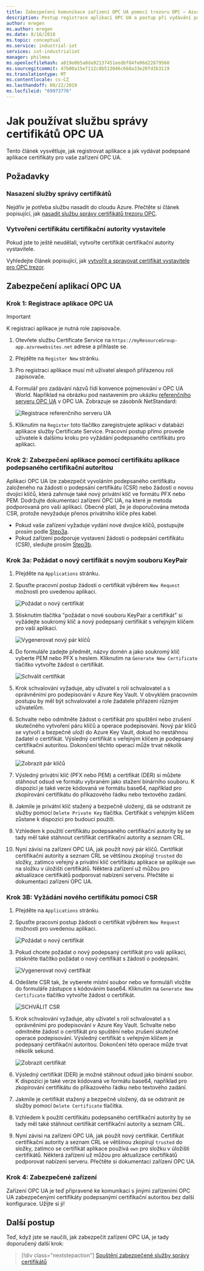 ```yaml
---
title: Zabezpečení komunikace zařízení OPC UA pomocí trezoru OPC – Azure | Microsoft Docs
description: Postup registrace aplikací OPC UA a postup při vydávání podepsaných certifikátů aplikace pro zařízení OPC UA s úložištěm OPC
author: mregen
ms.author: mregen
ms.date: 8/16/2018
ms.topic: conceptual
ms.service: industrial-iot
services: iot-industrialiot
manager: philmea
ms.openlocfilehash: a819e0b5a0da92137451eedbf84fe06d22879568
ms.sourcegitcommit: 47b00a15ef112c8b513046c668a33e20fd3b3119
ms.translationtype: MT
ms.contentlocale: cs-CZ
ms.lasthandoff: 08/22/2019
ms.locfileid: "69973776"
---
```

# <a name="how-to-use-the-opc-ua-certificate-management-service"></a>Jak používat službu správy certifikátů OPC UA

Tento článek vysvětluje, jak registrovat aplikace a jak vydávat podepsané aplikace certifikáty pro vaše zařízení OPC UA.

## <a name="prerequisites"></a>Požadavky

### <a name="deploy-the-certificate-management-service"></a>Nasazení služby správy certifikátů

Nejdřív je potřeba službu nasadit do cloudu Azure.
Přečtěte si článek popisující, jak [nasadit službu správy certifikátů trezoru OPC](howto-opc-vault-deploy.md).

### <a name="create-the-issuer-ca-certificate"></a>Vytvoření certifikátu certifikační autority vystavitele

Pokud jste to ještě neudělali, vytvořte certifikát certifikační autority vystavitele.

Vyhledejte článek popisující, jak [vytvořit a spravovat certifikát vystavitele pro OPC trezor](howto-opc-vault-manage.md).

## <a name="secure-opc-ua-applications"></a>Zabezpečení aplikací OPC UA

### <a name="step-1-register-your-opc-ua-application"></a>Krok 1: Registrace aplikace OPC UA 

> [!IMPORTANT]
> K registraci aplikace je nutná role zapisovače.

1. Otevřete službu Certificate Service na `https://myResourceGroup-app.azurewebsites.net` adrese a přihlaste se.
2. Přejděte na `Register New` stránku.
1. Pro registraci aplikace musí mít uživatel alespoň přiřazenou roli zapisovače.
2. Formulář pro zadávání názvů řídí konvence pojmenování v OPC UA World. Například na obrázku pod nastavením pro ukázku [referenčního serveru OPC UA](https://github.com/OPCFoundation/UA-.NETStandard/tree/master/SampleApplications/Workshop/Reference) v OPC UA. Zobrazuje se zásobník NetStandard:

   ![Registrace referenčního serveru UA](media/howto-opc-vault-secure/reference-server-registration.png "Registrace referenčního serveru UA")

5. Kliknutím na `Register` toto tlačítko zaregistrujete aplikaci v databázi aplikace služby Certificate Service. Pracovní postup přímo provede uživatele k dalšímu kroku pro vyžádání podepsaného certifikátu pro aplikaci.

### <a name="step-2-secure-your-application-with-a-ca-signed-application-certificate"></a>Krok 2: Zabezpečení aplikace pomocí certifikátu aplikace podepsaného certifikační autoritou

Aplikaci OPC UA lze zabezpečit vyvoláním podepsaného certifikátu založeného na žádosti o podepsání certifikátu (CSR) nebo žádostí o novou dvojici klíčů, která zahrnuje také nový privátní klíč ve formátu PFX nebo PEM. Dodržujte dokumentaci zařízení OPC UA, na které je metoda podporovaná pro vaši aplikaci. Obecně platí, že je doporučována metoda CSR, protože nevyžaduje přenos privátního klíče přes kabel.

- Pokud vaše zařízení vyžaduje vydání nové dvojice klíčů, postupujte prosím podle [Step3a](##step-3a-request-a-new-certificate-with-a-new-keypair).
- Pokud zařízení podporuje vystavení žádosti o podepsání certifikátu (CSR), sledujte prosím [Step3b](#step-3b-request-a-new-certificate-with-a-csr).

### <a name="step-3a-request-a-new-certificate-with-a-new-keypair"></a>Krok 3a: Požádat o nový certifikát s novým souboru KeyPair

1. Přejděte na `Applications` stránku.
3. Spusťte pracovní postup žádosti o certifikát výběrem `New Request` možnosti pro uvedenou aplikaci.

   ![Požádat o nový certifikát](media/howto-opc-vault-secure/request-new-certificate.png "Požádat o nový certifikát")

3. Stisknutím tlačítka "požádat o nové souboru KeyPair a certifikát" si vyžádejte soukromý klíč a nový podepsaný certifikát s veřejným klíčem pro vaši aplikaci.

   ![Vygenerovat nový pár klíčů](media/howto-opc-vault-secure/generate-new-key-pair.png "Vygenerovat nový pár klíčů")

4. Do formuláře zadejte předmět, názvy domén a jako soukromý klíč vyberte PEM nebo PFX s heslem. Kliknutím na `Generate New Certificate` tlačítko vytvořte žádost o certifikát.

   ![Schválit certifikát](media/howto-opc-vault-secure/approve-reject.png "Schválit certifikát")

5. Krok schvalování vyžaduje, aby uživatel s rolí schvalovatel a s oprávněními pro podepisování v Azure Key Vault. V obvyklém pracovním postupu by měl být schvalovatel a role žadatele přiřazeni různým uživatelům.
6. Schvalte nebo odmítněte žádost o certifikát pro spuštění nebo zrušení skutečného vytvoření páru klíčů a operace podepisování. Nový pár klíčů se vytvoří a bezpečně uloží do Azure Key Vault, dokud ho nestáhnou žadatel o certifikát. Výsledný certifikát s veřejným klíčem je podepsaný certifikační autoritou. Dokončení těchto operací může trvat několik sekund.

   ![Zobrazit pár klíčů](media/howto-opc-vault-secure/view-key-pair.png "Zobrazit pár klíčů")

7. Výsledný privátní klíč (PFX nebo PEM) a certifikát (DER) si můžete stáhnout odsud ve formátu vybraném jako stažení binárního souboru. K dispozici je také verze kódovaná ve formátu base64, například pro zkopírování certifikátu do příkazového řádku nebo textového zadání. 
8. Jakmile je privátní klíč stažený a bezpečně uložený, dá se odstranit ze služby pomocí `Delete Private Key` tlačítka. Certifikát s veřejným klíčem zůstane k dispozici pro budoucí použití.
9. Vzhledem k použití certifikátu podepsaného certifikační autority by se tady měl také stáhnout certifikát certifikační autority a seznam CRL.
10. Nyní závisí na zařízení OPC UA, jak použít nový pár klíčů. Certifikát certifikační autority a seznam CRL se většinou zkopírují `trusted` do složky, zatímco veřejný a privátní klíč certifikátu aplikace se aplikuje `own` na složku v úložišti certifikátů. Některá zařízení už můžou pro aktualizace certifikátů podporovat nabízení serveru. Přečtěte si dokumentaci zařízení OPC UA.

### <a name="step-3b-request-a-new-certificate-with-a-csr"></a>Krok 3B: Vyžádání nového certifikátu pomocí CSR 

1. Přejděte na `Applications` stránku.
3. Spusťte pracovní postup žádosti o certifikát výběrem `New Request` možnosti pro uvedenou aplikaci.

   ![Požádat o nový certifikát](media/howto-opc-vault-secure/request-new-certificate.png "Požádat o nový certifikát")

3. Pokud chcete požádat o nový podepsaný certifikát pro vaši aplikaci, stiskněte tlačítko požádat o nový certifikát s žádostí o podepsání.

   ![Vygenerovat nový certifikát](media/howto-opc-vault-secure/generate-new-certificate.png "Vygenerovat nový certifikát")

4. Odešlete CSR tak, že vyberete místní soubor nebo ve formuláři vložíte do formuláře zástupce s kódováním base64. Kliknutím na `Generate New Certificate` tlačítko vytvořte žádost o certifikát.

   ![SCHVÁLIT CSR](media/howto-opc-vault-secure/approve-reject-csr.png "SCHVÁLIT CSR")

5. Krok schvalování vyžaduje, aby uživatel s rolí schvalovatel a s oprávněními pro podepisování v Azure Key Vault. Schvalte nebo odmítněte žádost o certifikát pro spuštění nebo zrušení skutečné operace podepisování. Výsledný certifikát s veřejným klíčem je podepsaný certifikační autoritou. Dokončení této operace může trvat několik sekund.

   ![Zobrazit certifikát](media/howto-opc-vault-secure/view-cert-csr.png "Zobrazit certifikát")

6. Výsledný certifikát (DER) je možné stáhnout odsud jako binární soubor. K dispozici je také verze kódovaná ve formátu base64, například pro zkopírování certifikátu do příkazového řádku nebo textového zadání. 
10. Jakmile je certifikát stažený a bezpečně uložený, dá se odstranit ze služby pomocí `Delete Certificate` tlačítka.
11. Vzhledem k použití certifikátu podepsaného certifikační autority by se tady měl také stáhnout certifikát certifikační autority a seznam CRL.
12. Nyní závisí na zařízení OPC UA, jak použít nový certifikát. Certifikát certifikační autority a seznam CRL se většinou zkopírují `trusted` do složky, zatímco se certifikát aplikace používá `own` pro složku v úložišti certifikátů. Některá zařízení už můžou pro aktualizace certifikátů podporovat nabízení serveru. Přečtěte si dokumentaci zařízení OPC UA.

### <a name="step-4-device-secured"></a>Krok 4: Zabezpečené zařízení

Zařízení OPC UA je teď připravené ke komunikaci s jinými zařízeními OPC UA zabezpečenými certifikáty podepsanými certifikační autoritou bez další konfigurace. Užijte si ji!


## <a name="next-steps"></a>Další postup

Teď, když jste se naučili, jak zabezpečit zařízení OPC UA, je tady doporučený další krok:

> [!div class="nextstepaction"]
> [Spuštění zabezpečené služby správy certifikátů](howto-opc-vault-secure-ca.md)
